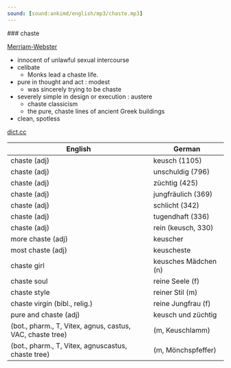 ```yaml
---
sound: [sound:ankimd/english/mp3/chaste.mp3]
---
```


\### chaste

[Merriam-Webster](https://www.merriam-webster.com/dictionary/chaste)

- innocent of unlawful sexual intercourse
- celibate
    - Monks lead a chaste life.
- pure in thought and act : modest
    - was sincerely trying to be chaste
- severely simple in design or execution : austere
    - chaste classicism
    - the pure, chaste lines of ancient Greek buildings
- clean, spotless

[dict.cc](https://www.dict.cc/chaste)

| English        | German       |
| -------------- | ------------ |
| chaste (adj) | keusch (1105) |
| chaste (adj) | unschuldig (796) |
| chaste (adj) | züchtig (425) |
| chaste (adj) | jungfräulich (369) |
| chaste (adj) | schlicht (342) |
| chaste (adj) | tugendhaft (336) |
| chaste (adj) | rein (keusch, 330) |
| more chaste (adj) | keuscher |
| most chaste (adj) | keuscheste |
| chaste girl | keusches Mädchen (n) |
| chaste soul | reine Seele (f) |
| chaste style | reiner Stil (m) |
| chaste virgin (bibl., relig.) | reine Jungfrau (f) |
| pure and chaste (adj) | keusch und züchtig |
|  (bot., pharm., T, Vitex, agnus, castus, VAC, chaste tree) |  (m, Keuschlamm) |
|  (bot., pharm., T, Vitex, agnuscastus, chaste tree) |  (m, Mönchspfeffer) |
